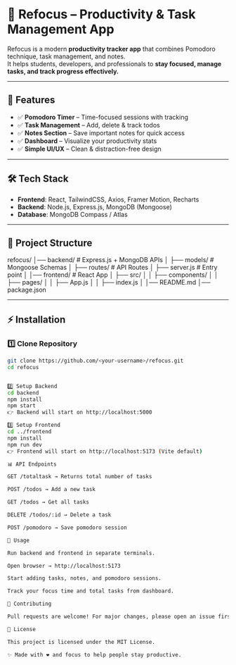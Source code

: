 # 📌 Refocus – Productivity & Task Management App  

Refocus is a modern **productivity tracker app** that combines Pomodoro technique, task management, and notes.  
It helps students, developers, and professionals to **stay focused, manage tasks, and track progress effectively.**  

---

## 🚀 Features  

- ✅ **Pomodoro Timer** – Time-focused sessions with tracking  
- ✅ **Task Management** – Add, delete & track todos  
- ✅ **Notes Section** – Save important notes for quick access  
- ✅ **Dashboard** – Visualize your productivity stats  
- ✅ **Simple UI/UX** – Clean & distraction-free design  

---

## 🛠 Tech Stack  

- **Frontend**: React, TailwindCSS, Axios, Framer Motion, Recharts  
- **Backend**: Node.js, Express.js, MongoDB (Mongoose)  
- **Database**: MongoDB Compass / Atlas  

---

## 📂 Project Structure  

refocus/
│── backend/ # Express.js + MongoDB APIs
│ ├── models/ # Mongoose Schemas
│ ├── routes/ # API Routes
│ ├── server.js # Entry point
│
│── frontend/ # React App
│ ├── src/
│ │ ├── components/
│ │ ├── pages/
│ │ ├── App.js
│ │ ├── index.js
│
│── README.md
│── package.json


---

## ⚡ Installation  

### 1️⃣ Clone Repository  
```bash
git clone https://github.com/<your-username>/refocus.git
cd refocus


2️⃣ Setup Backend
cd backend
npm install
npm start
👉 Backend will start on http://localhost:5000

3️⃣ Setup Frontend
cd ../frontend
npm install
npm run dev
👉 Frontend will start on http://localhost:5173 (Vite default)

📊 API Endpoints

GET /totaltask → Returns total number of tasks

POST /todos → Add a new task

GET /todos → Get all tasks

DELETE /todos/:id → Delete a task

POST /pomodoro → Save pomodoro session

🎯 Usage

Run backend and frontend in separate terminals.

Open browser → http://localhost:5173

Start adding tasks, notes, and pomodoro sessions.

Track your focus time and total tasks from dashboard.

🤝 Contributing

Pull requests are welcome! For major changes, please open an issue first to discuss what you would like to change.

📜 License

This project is licensed under the MIT License.

✨ Made with ❤️ and focus to help people stay productive.
